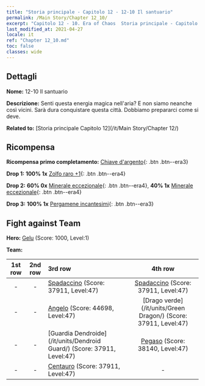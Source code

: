 ```yaml
---
title: "Storia principale - Capitolo 12 - 12-10 Il santuario"
permalink: /Main Story/Chapter 12_10/
excerpt: "Capitolo 12 - 10. Era of Chaos  Storia principale - Capitolo 12_10. 12-10 Il santuario"
last_modified_at: 2021-04-27
locale: it
ref: "Chapter 12_10.md"
toc: false
classes: wide
---
```


## Dettagli

 **Nome:** 12-10 Il santuario

 **Descrizione:** Senti questa energia magica nell'aria? E non siamo neanche così vicini. Sarà dura conquistare questa città. Dobbiamo prepararci come si deve.

 **Related to:** [Storia principale Capitolo 12](/it/Main Story/Chapter 12/)

## Ricompensa

 **Ricompensa primo completamento:** [Chiave d'argento](/ItemsIT/con_693/){: .btn .btn--era3}

 **Drop 1:** **100% 1x** [Zolfo raro +1](/ItemsIT/mat_43/){: .btn .btn--era4}

 **Drop 2:** **60% 0x** [Minerale eccezionale](/ItemsIT/mat_33/){: .btn .btn--era4}, **40% 1x** [Minerale eccezionale](/ItemsIT/mat_33/){: .btn .btn--era4}

 **Drop 3:** **100% 1x** [Pergamene incantesimi](/ItemsIT/con_694/){: .btn .btn--era3}


## Fight against Team
 **Hero:** [Gelu](/it/heroes/Gelu/) (Score: 1000, Level:1)

 **Team:**


  | 1st row | 2nd row | 3rd row | 4th row |
  |:----:|:----:|:----|:----:|
  | - | - | [Spadaccino](/it/units/Swordsman/) (Score: 37911, Level:47)  | [Spadaccino](/it/units/Swordsman/) (Score: 37911, Level:47)  |
  | - | - | [Angelo](/it/units/Angel/) (Score: 44698, Level:47)  | [Drago verde](/it/units/Green Dragon/) (Score: 37911, Level:47)  |
  | - | - | [Guardia Dendroide](/it/units/Dendroid Guard/) (Score: 37911, Level:47)  | [Pegaso](/it/units/Pegasus/) (Score: 38140, Level:47)  |
  | - | - | [Centauro](/it/units/Centaur/) (Score: 37911, Level:47)  | - |



